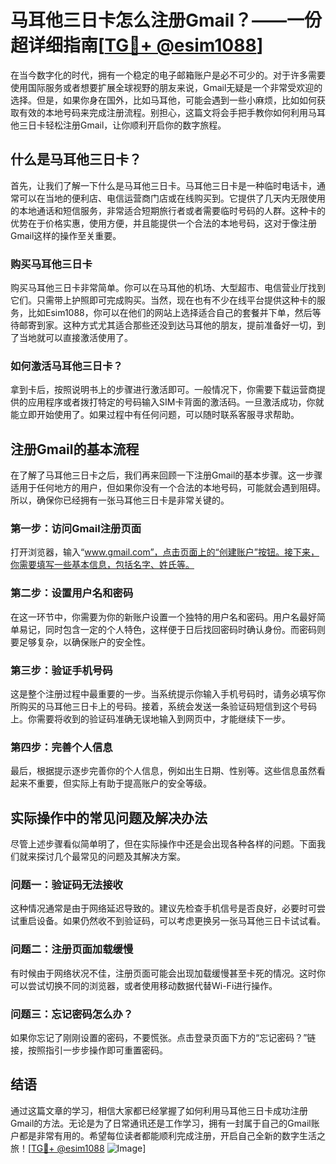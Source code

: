 # 马耳他三日卡怎么注册Gmail？——一份超详细指南[[TG💪+ @esim1088](https://t.me/s/esim1088)]

在当今数字化的时代，拥有一个稳定的电子邮箱账户是必不可少的。对于许多需要使用国际服务或者想要扩展全球视野的朋友来说，Gmail无疑是一个非常受欢迎的选择。但是，如果你身在国外，比如马耳他，可能会遇到一些小麻烦，比如如何获取有效的本地号码来完成注册流程。别担心，这篇文将会手把手教你如何利用马耳他三日卡轻松注册Gmail，让你顺利开启你的数字旅程。

## 什么是马耳他三日卡？

首先，让我们了解一下什么是马耳他三日卡。马耳他三日卡是一种临时电话卡，通常可以在当地的便利店、电信运营商门店或在线购买到。它提供了几天内无限使用的本地通话和短信服务，非常适合短期旅行者或者需要临时号码的人群。这种卡的优势在于价格实惠，使用方便，并且能提供一个合法的本地号码，这对于像注册Gmail这样的操作至关重要。

### 购买马耳他三日卡

购买马耳他三日卡非常简单。你可以在马耳他的机场、大型超市、电信营业厅找到它们。只需带上护照即可完成购买。当然，现在也有不少在线平台提供这种卡的服务，比如Esim1088，你可以在他们的网站上选择适合自己的套餐并下单，然后等待邮寄到家。这种方式尤其适合那些还没到达马耳他的朋友，提前准备好一切，到了当地就可以直接激活使用了。

### 如何激活马耳他三日卡？

拿到卡后，按照说明书上的步骤进行激活即可。一般情况下，你需要下载运营商提供的应用程序或者拨打特定的号码输入SIM卡背面的激活码。一旦激活成功，你就能立即开始使用了。如果过程中有任何问题，可以随时联系客服寻求帮助。

## 注册Gmail的基本流程

在了解了马耳他三日卡之后，我们再来回顾一下注册Gmail的基本步骤。这一步骤适用于任何地方的用户，但如果你没有一个合法的本地号码，可能就会遇到阻碍。所以，确保你已经拥有一张马耳他三日卡是非常关键的。

### 第一步：访问Gmail注册页面

打开浏览器，输入“www.gmail.com”，点击页面上的“创建账户”按钮。接下来，你需要填写一些基本信息，包括名字、姓氏等。

### 第二步：设置用户名和密码

在这一环节中，你需要为你的新账户设置一个独特的用户名和密码。用户名最好简单易记，同时包含一定的个人特色，这样便于日后找回密码时确认身份。而密码则要足够复杂，以确保账户的安全性。

### 第三步：验证手机号码

这是整个注册过程中最重要的一步。当系统提示你输入手机号码时，请务必填写你所购买的马耳他三日卡上的号码。接着，系统会发送一条验证码短信到这个号码上。你需要将收到的验证码准确无误地输入到网页中，才能继续下一步。

### 第四步：完善个人信息

最后，根据提示逐步完善你的个人信息，例如出生日期、性别等。这些信息虽然看起来不重要，但实际上有助于提高账户的安全等级。

## 实际操作中的常见问题及解决办法

尽管上述步骤看似简单明了，但在实际操作中还是会出现各种各样的问题。下面我们就来探讨几个最常见的问题及其解决方案。

### 问题一：验证码无法接收

这种情况通常是由于网络延迟导致的。建议先检查手机信号是否良好，必要时可尝试重启设备。如果仍然收不到验证码，可以考虑更换另一张马耳他三日卡试试看。

### 问题二：注册页面加载缓慢

有时候由于网络状况不佳，注册页面可能会出现加载缓慢甚至卡死的情况。这时你可以尝试切换不同的浏览器，或者使用移动数据代替Wi-Fi进行操作。

### 问题三：忘记密码怎么办？

如果你忘记了刚刚设置的密码，不要慌张。点击登录页面下方的“忘记密码？”链接，按照指引一步步操作即可重置密码。

## 结语

通过这篇文章的学习，相信大家都已经掌握了如何利用马耳他三日卡成功注册Gmail的方法。无论是为了日常通讯还是工作学习，拥有一封属于自己的Gmail账户都是非常有用的。希望每位读者都能顺利完成注册，开启自己全新的数字生活之旅！[[TG💪+ @esim1088](https://t.me/s/esim1088) ![Image](https://i.postimg.cc/4NQfJmqS/Snipaste-2025-05-13-00-14-12.png)]